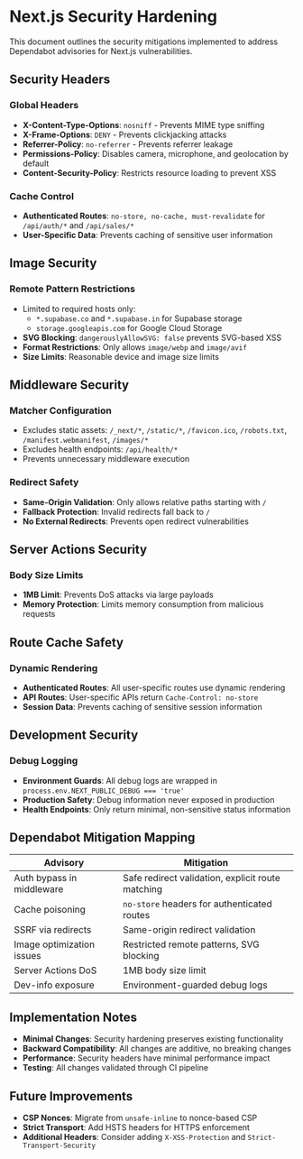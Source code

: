 # Next.js Security Hardening

This document outlines the security mitigations implemented to address Dependabot advisories for Next.js vulnerabilities.

## Security Headers

### Global Headers
- **X-Content-Type-Options**: `nosniff` - Prevents MIME type sniffing
- **X-Frame-Options**: `DENY` - Prevents clickjacking attacks
- **Referrer-Policy**: `no-referrer` - Prevents referrer leakage
- **Permissions-Policy**: Disables camera, microphone, and geolocation by default
- **Content-Security-Policy**: Restricts resource loading to prevent XSS

### Cache Control
- **Authenticated Routes**: `no-store, no-cache, must-revalidate` for `/api/auth/*` and `/api/sales/*`
- **User-Specific Data**: Prevents caching of sensitive user information

## Image Security

### Remote Pattern Restrictions
- Limited to required hosts only:
  - `*.supabase.co` and `*.supabase.in` for Supabase storage
  - `storage.googleapis.com` for Google Cloud Storage
- **SVG Blocking**: `dangerouslyAllowSVG: false` prevents SVG-based XSS
- **Format Restrictions**: Only allows `image/webp` and `image/avif`
- **Size Limits**: Reasonable device and image size limits

## Middleware Security

### Matcher Configuration
- Excludes static assets: `/_next/*`, `/static/*`, `/favicon.ico`, `/robots.txt`, `/manifest.webmanifest`, `/images/*`
- Excludes health endpoints: `/api/health/*`
- Prevents unnecessary middleware execution

### Redirect Safety
- **Same-Origin Validation**: Only allows relative paths starting with `/`
- **Fallback Protection**: Invalid redirects fall back to `/`
- **No External Redirects**: Prevents open redirect vulnerabilities

## Server Actions Security

### Body Size Limits
- **1MB Limit**: Prevents DoS attacks via large payloads
- **Memory Protection**: Limits memory consumption from malicious requests

## Route Cache Safety

### Dynamic Rendering
- **Authenticated Routes**: All user-specific routes use dynamic rendering
- **API Routes**: User-specific APIs return `Cache-Control: no-store`
- **Session Data**: Prevents caching of sensitive session information

## Development Security

### Debug Logging
- **Environment Guards**: All debug logs are wrapped in `process.env.NEXT_PUBLIC_DEBUG === 'true'`
- **Production Safety**: Debug information never exposed in production
- **Health Endpoints**: Only return minimal, non-sensitive status information

## Dependabot Mitigation Mapping

| Advisory | Mitigation |
|----------|------------|
| Auth bypass in middleware | Safe redirect validation, explicit route matching |
| Cache poisoning | `no-store` headers for authenticated routes |
| SSRF via redirects | Same-origin redirect validation |
| Image optimization issues | Restricted remote patterns, SVG blocking |
| Server Actions DoS | 1MB body size limit |
| Dev-info exposure | Environment-guarded debug logs |

## Implementation Notes

- **Minimal Changes**: Security hardening preserves existing functionality
- **Backward Compatibility**: All changes are additive, no breaking changes
- **Performance**: Security headers have minimal performance impact
- **Testing**: All changes validated through CI pipeline

## Future Improvements

- **CSP Nonces**: Migrate from `unsafe-inline` to nonce-based CSP
- **Strict Transport**: Add HSTS headers for HTTPS enforcement
- **Additional Headers**: Consider adding `X-XSS-Protection` and `Strict-Transport-Security`

